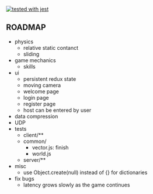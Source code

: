 [![tested with jest](https://img.shields.io/badge/tested_with-jest-99424f.svg)](https://github.com/facebook/jest)

## ROADMAP

- physics
  - relative static contanct
  - sliding
- game mechanics
  - skills
- ui
  - persistent redux state
  - moving camera
  - welcome page
  - login page
  - register page
  - host can be entered by user
- data compression
- UDP
- tests
  - client/**
  - common/
      - vector.js: finish
      - world.js
  - server/**
- misc
  - use Object.create(null) instead of {} for dictionaries
- fix bugs
  - latency grows slowly as the game continues